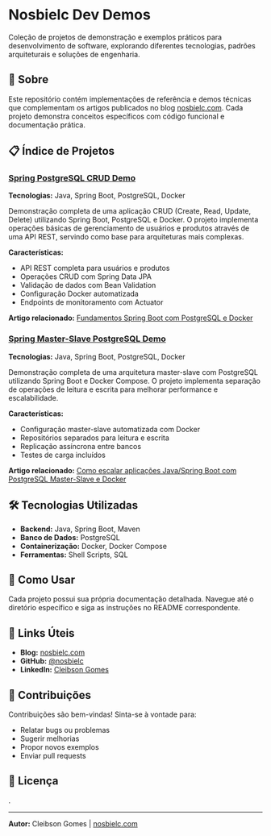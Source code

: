 # Nosbielc Dev Demos

Coleção de projetos de demonstração e exemplos práticos para desenvolvimento de software, explorando diferentes tecnologias, padrões arquiteturais e soluções de engenharia.

## 🚀 Sobre

Este repositório contém implementações de referência e demos técnicas que complementam os artigos publicados no blog [nosbielc.com](https://nosbielc.com). Cada projeto demonstra conceitos específicos com código funcional e documentação prática.

## 📋 Índice de Projetos

### [Spring PostgreSQL CRUD Demo](./spring-postgres-crud-demo/)

**Tecnologias:** Java, Spring Boot, PostgreSQL, Docker

Demonstração completa de uma aplicação CRUD (Create, Read, Update, Delete) utilizando Spring Boot, PostgreSQL e Docker. O projeto implementa operações básicas de gerenciamento de usuários e produtos através de uma API REST, servindo como base para arquiteturas mais complexas.

**Características:**
- API REST completa para usuários e produtos
- Operações CRUD com Spring Data JPA
- Validação de dados com Bean Validation
- Configuração Docker automatizada
- Endpoints de monitoramento com Actuator

**Artigo relacionado:** [Fundamentos Spring Boot com PostgreSQL e Docker](https://nosbielc.com/posts/cod-14072025)

### [Spring Master-Slave PostgreSQL Demo](./spring-master-slave-postgres-demo/)

**Tecnologias:** Java, Spring Boot, PostgreSQL, Docker

Demonstração completa de uma arquitetura master-slave com PostgreSQL utilizando Spring Boot e Docker Compose. O projeto implementa separação de operações de leitura e escrita para melhorar performance e escalabilidade.

**Características:**
- Configuração master-slave automatizada com Docker
- Repositórios separados para leitura e escrita
- Replicação assíncrona entre bancos
- Testes de carga incluídos

**Artigo relacionado:** [Como escalar aplicações Java/Spring Boot com PostgreSQL Master-Slave e Docker](https://nosbielc.com/posts/cod-15072025)

## 🛠️ Tecnologias Utilizadas

- **Backend:** Java, Spring Boot, Maven
- **Banco de Dados:** PostgreSQL
- **Containerização:** Docker, Docker Compose
- **Ferramentas:** Shell Scripts, SQL

## 📖 Como Usar

Cada projeto possui sua própria documentação detalhada. Navegue até o diretório específico e siga as instruções no README correspondente.

## 🔗 Links Úteis

- **Blog:** [nosbielc.com](https://nosbielc.com)
- **GitHub:** [@nosbielc](https://github.com/nosbielc)
- **LinkedIn:** [Cleibson Gomes](https://linkedin.com/in/cleibson)

## 📝 Contribuições

Contribuições são bem-vindas! Sinta-se à vontade para:
- Relatar bugs ou problemas
- Sugerir melhorias
- Propor novos exemplos
- Enviar pull requests

## 📄 Licença

.

---

**Autor:** Cleibson Gomes | [nosbielc.com](https://nosbielc.com)

